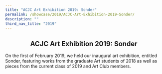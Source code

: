 ```yaml
---
title: "ACJC Art Exhibition 2019: Sonder"
permalink: /showcase/2019/ACJC-Art-Exhibition-2019-Sonder/
description: ""
third_nav_title: "2019"
---
```

## <center> ACJC Art Exhibition 2019: Sonder </center>

On the first of February 2019, we held our inaugural art exhibition, entitled Sonder, featuring works from the graduate Art students of 2018 as well as pieces from the current class of 2019 and Art Club members.

